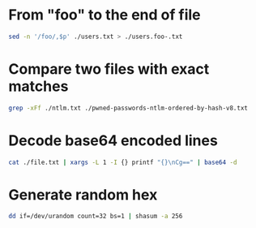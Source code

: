 # From "foo" to the end of file
```sh
sed -n '/foo/,$p' ./users.txt > ./users.foo-.txt
```

# Compare two files with exact matches
```sh
grep -xFf ./ntlm.txt ./pwned-passwords-ntlm-ordered-by-hash-v8.txt
```

# Decode base64 encoded lines
```sh
cat ./file.txt | xargs -L 1 -I {} printf "{}\nCg==" | base64 -d
```

# Generate random hex
```sh
dd if=/dev/urandom count=32 bs=1 | shasum -a 256
```
